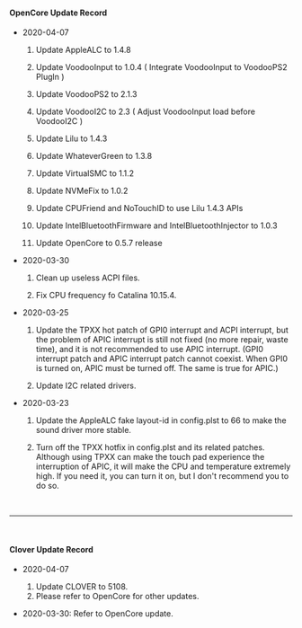 #### OpenCore Update Record

- 2020-04-07
	1. Update AppleALC to 1.4.8

	2. Update VoodooInput to 1.0.4 ( Integrate VoodooInput to VoodooPS2 Plugln )

	3. Update VoodooPS2 to 2.1.3

	4. Update VoodooI2C to 2.3 ( Adjust VoodooInput load before VoodooI2C )

	5. Update Lilu to 1.4.3

	6. Update WhateverGreen to 1.3.8

	7. Update VirtualSMC to 1.1.2

	8. Update NVMeFix to 1.0.2

	9. Update CPUFriend and NoTouchID to use Lilu 1.4.3 APIs

	10. Update IntelBluetoothFirmware and IntelBluetoothInjector to 1.0.3

	11. Update OpenCore to 0.5.7 release


- 2020-03-30
	1. Clean up useless ACPI files.

	2. Fix CPU frequency fo Catalina 10.15.4.


- 2020-03-25
	1. Update the TPXX hot patch of GPI0 interrupt and ACPI interrupt, but the problem of APIC interrupt is still not fixed (no more repair, waste time), and it is not recommended to use APIC interrupt. (GPI0 interrupt patch and APIC interrupt patch cannot coexist. When GPI0 is turned on, APIC must be turned off. The same is true for APIC.)

	2. Update I2C related drivers.


- 2020-03-23
	1. Update the AppleALC fake layout-id in config.plst to 66 to make the sound driver more stable.
    
	2. Turn off the TPXX hotfix in config.plst and its related patches. Although using TPXX can make the touch pad experience the interruption of APIC, it will make the CPU and temperature extremely high. If you need it, you can turn it on, but I don't recommend you to do so.

</br>

------------

</br>

#### Clover Update Record

- 2020-04-07
	1. Update CLOVER to 5108.
	2. Please refer to OpenCore for other updates.

- 2020-03-30: Refer to OpenCore update.